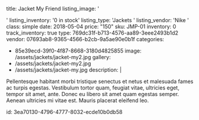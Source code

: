 title: Jacket My Friend
listing_image: '<div class="statamify-thumb" style="background-image: url(/img/asset/bWFpbi9qYWNrZXRzL2phY2tldC1teTIuanBn?w=50&h=50&fit=crop&s=bfc99abd39abd20695819dbaa770b911)"></div>'
listing_inventory: '<span class="inventory-quantity">0</span> in stock'
listing_type: 'Jackets <a href="/cp/collections/entries/store_types/jackets" class="statamify-link"><span class="icon icon-forward"></span></a>'
listing_vendor: 'Nike <a href="/cp/collections/entries/store_vendors/nike" class="statamify-link"><span class="icon icon-forward"></span></a>'
class: simple
date: 2018-05-04
price: "150"
sku: JMP-01
inventory: 0
track_inventory: true
type: 769dc31f-b713-4576-aa89-3eee2493b1d2
vendor: 07693ab8-9365-4566-b2cb-9a5ae90e0b1f
categories:
  - 85e39ecd-39f0-4f87-8668-3180d4825855
image: /assets/jackets/jacket-my2.jpg
gallery:
  - /assets/jackets/jacket-my2.jpg
  - /assets/jackets/jacket-my.jpg
description: |
  <p>Pellentesque habitant morbi tristique senectus et netus et malesuada fames ac turpis egestas. Vestibulum tortor quam, feugiat vitae, ultricies eget, tempor sit amet, ante. Donec eu libero sit amet quam egestas semper. Aenean ultricies mi vitae est. Mauris placerat eleifend leo.
  </p>
id: 3ea70130-4796-4777-8032-ecde10b0db58

